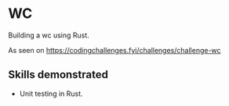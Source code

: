 # WC

Building a wc using Rust.

As seen on https://codingchallenges.fyi/challenges/challenge-wc

## Skills demonstrated
* Unit testing in Rust.
